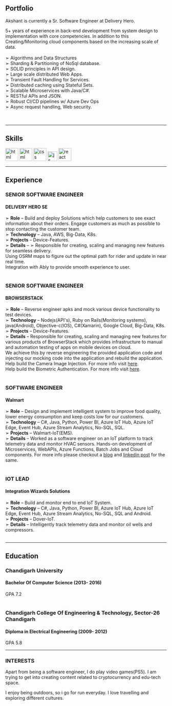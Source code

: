 ## Portfolio

Akshant is currently a Sr. Software Engineer at Delivery Hero.<br />

5+ years of experience in back-end development from system design to implementation with core competencies. In addition to this Creating/Monitoring cloud components based on the increasing scale of data.<br /><br />
➢ Algorithms and Data Structures<br />
➢ Sharding & Partitioning of NoSql database.<br />
➢ SOLID principles in API design.<br />
➢ Large scale distributed Web Apps.<br />
➢ Transient Fault Handling for Services.<br />
➢ Distributed caching using Stateful Sets.<br />
➢ Scalable Microservices with Java/C#.<br />
➢ RESTful APIs and JSON.<br />
➢ Robust CI/CD pipelines w/ Azure Dev Ops<br />
➢ Async request handling, Web security.<br />
<br /><br />

---

## Skills

<p align='left'>
  <img src="https://upload.wikimedia.org/wikipedia/en/thumb/3/30/Java_programming_language_logo.svg/242px-Java_programming_language_logo.svg.png" alt="html" width="40" height="40">
  <img src="https://upload.wikimedia.org/wikipedia/commons/0/0d/C_Sharp_wordmark.svg" alt="html" width="40" height="40">
  <img src='https://en.wikipedia.org/wiki/File:Kubernetes_logo_without_workmark.svg' alt="css" width="40" height="40">
  <img src='https://upload.wikimedia.org/wikipedia/commons/thumb/9/93/Amazon_Web_Services_Logo.svg/300px-Amazon_Web_Services_Logo.svg.png' height='30' width='auto' alt="js">
   <img src="https://en.wikipedia.org/wiki/File:Google_Cloud_logo.svg" alt="react" width="auto" height="40"/>
</p>

---

## Experience

### **SENIOR SOFTWARE ENGINEER**
#### DELIVERY HERO SE

➢ **Role** – Build and deploy Solutions which help customers to see exact information about their orders. Engage customers as much as possible to stop contacting the customer team.<br />
➢ **Technology** – Java, AWS, Big-Data, K8s.<br />
➢ **Projects** – Device-Features.<br />
➢ **Details** – ➢ Responsible for creating, scaling and managing new features for seamless delivery.<br />
  Using OSRM maps to figure out the optimal path for rider and update in near real time.<br />
  Integration with Ably to provide smooth experience to user.<br /><br />


### **SENIOR SOFTWARE ENGINEER**
#### BROWSERSTACK

➢ **Role** – Reverse engineer apks and mock various device functionality to test devices.<br />
➢ **Technology** – Nodejs(API's), Ruby on Rails(Monitoring systems), java(Android), Objective-c(IOS), C#(Xamarin), Google Cloud, Big-Data, K8s.<br />
➢ **Projects** – Device-Features.<br />
➢ **Details** – Responsible for creating, scaling and managing new features for various products of BrowserStack which provides infrastructure to manual and automation testing of apps on mobile devices on cloud.<br />
We achieve this by reverse engineering the provided application code and injecting our mocking code into the application and rebuild the application.<br />
Help build the Camera Image Injection. For more info visit [here](https://www.browserstack.com/docs/app-automate/appium/advanced-features/camera-image-injection).<br />
Help build the Biometric Authentication. For more info visit [here](https://www.browserstack.com/docs/app-automate/appium/advanced-features/biometric-authentication).<br /><br />


### **SOFTWARE ENGINEER**
#### Walmart

➢ **Role** – Design and implement intelligent system to improve food quality, lower energy consumption and keep costs low for our customers.<br />
➢ **Technology** – C#, Java, Python, Power BI, Azure IoT Hub, Azure IoT Edge, Event Hub, Azure Stream Analytics, No-SQL, SQL.<br />
➢ **Projects** – Walmart-IoT(EMS).<br />
➢ **Details** – Worked as a software engineer on an IoT platform to track telemetry data and monitor HVAC sensors. Hands-on development of Microservices, WebAPIs, Azure  Functions, Batch Jobs and Cloud components. For more info please checkout a [blog](https://corporate.walmart.com/newsroom/2021/01/14/how-walmart-leverages-iot-to-keep-your-ice-cream-frozen) and [linkedin post](https://www.linkedin.com/posts/walmartglobaltechindia_thisisthatplace-futureofretail-iot-activity-6589896026155520000-lwOh) for the same.<br /><br />


### **IOT LEAD**
#### Integration Wizards Solutions

➢ **Role** – Build and monitor end to end IoT System.<br />
➢ **Technology** – C#, Java, Python, Power BI, Azure IoT Hub, Azure IoT Edge, Event Hub, Azure Stream Analytics, No-SQL, SQL and Android.<br />
➢ **Projects** – Dover-IoT.<br />
➢ **Details** – Intelligently track telemetry data and monitor oil wells and compressors. <br /><br />


---

## Education

### **Chandigarh University**
#### Bachelor Of Computer Science (2013- 2016)
GPA 7.2
<br /><br />


### **Chandigarh College Of Engineering & Technology, Sector-26 Chandigarh**
#### Diploma in Electrical Engineering (2009- 2012)
GPA 5.8

---

### INTERESTS
Apart from being a software engineer, I do play video games(PS5). I am trying to get into creating content related to cryptocurrency and edu-tech space.

I enjoy being outdoors, so i go for run everyday. I love travelling and exploring different cultures.

